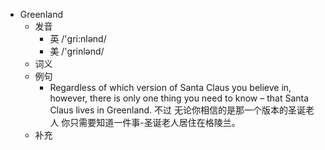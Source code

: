 - Greenland
  - 发音
    - 英 /'ɡri:nlənd/
    - 美 /'grinlənd/
  - 词义
  - 例句
    - Regardless of which version of Santa Claus you believe in, however, there is only one thing you need to know – that Santa Claus lives in Greenland. 不过 无论你相信的是那一个版本的圣诞老人 你只需要知道一件事-圣诞老人居住在格陵兰。
  - 补充